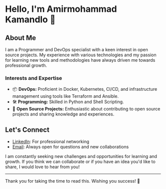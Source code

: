 # Hello, I'm Amirmohammad Kamandlo  👋

## About Me

I am a Programmer and DevOps specialist with a keen interest in open source projects. My experience with various technologies and my passion for learning new tools and methodologies have always driven me towards professional growth.

### Interests and Expertise

- 📦 **DevOps:** Proficient in Docker, Kubernetes, CI/CD, and infrastructure management using tools like Terraform and Ansible.
- 🛠 **Programming:** Skilled in Python and Shell Scripting.
- 🚀 **Open Source Projects:** Enthusiastic about contributing to open source projects and sharing knowledge and experiences.

## Let's Connect

- [LinkedIn](https://www.linkedin.com/in/amirmohamadkamandlo): For professional networking
- [Email](mailto:kamandlo.ir@gmail.com): Always open for questions and new collaborations

I am constantly seeking new challenges and opportunities for learning and growth. If you think we can collaborate or if you have an idea you'd like to share, I would love to hear from you!

---

Thank you for taking the time to read this. Wishing you success! 🚀

